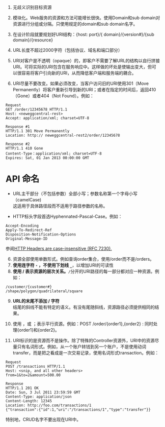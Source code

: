 1)	无歧义识别目标资源  
2)	模块化。Web服务的资源和方法可能增长很快。使用Domain和sub domain对资源进行分组或分隔。只使用规定的domain和sub domain名字。  
3)	在设计阶段就要规划好URI结构：{host: port}/{ domain}/{version#}/{sub domain}/{resource}  
4)	URL长度不超过2000字符（包括协议、域名和端口部分）  


12)	URI对客户是不透明（opaque）的，即客户不需要了解URL的结构以自行拼接URI。可将实际的URI包含在服务响应中。这样做的坏处是使输出变大，但可以很容易将客户引向新的URI，从而降低客户端和服务端的耦合。  
13)	URI尽量不要改变。如果必须改变，当客户访问旧的URI使用301（Move Permanently）将客户重新引导到新的URI；或者在指定的时间后，返回410（Gone）或者404（Not Found）。例如：  
```
Request
GET /order/12345678 HTTP/1.1
Host: <neweggcentral-rest>
Accept: application/xml; charset=UTF-8

Response #1
HTTP/1.1 301 Move Permanently
Location: http:// neweggcentral-rest2/order/12345678

Response #2
HTTP/1.1 410 Gone
Content-Type：application/xml; charset=UTF-8
Expires: Sat, 01 Jan 2013 00:00:00 GMT
```

# API 命名
- URL主干部分（不包括参数）全部小写；参数名称第一个字母小写（camelCase)   
这适用于具体路径段而不适用于路径参数的名称。

- HTTP标头字段首选Hyphennated-Pascal-Case。例如：    
```
Accept-Encoding
Apply-To-Redirect-Ref
Disposition-Notification-Options
Original-Message-ID
```
参阅[HTTP Headers are case-insensitive (RFC 7230).](https://tools.ietf.org/html/rfc7230#page-22)

6)	资源全部使用单数形式。例如查询order集合，使用/order而不是/orders。  
7)	**使用连字符 `-` ，不使用下划线 `_`**，以增加URI的可读性    
8)	**使用 / 表示资源的层次关系。**`/`分开的URI路径的每一部分都对应一种资源。例如：
```
/customer/{customer#}
/shape/polygon/quadrilateral/square
```

9)	**URL的末尾不添加 / 字符**   
结尾的斜线不能有特定的语义。有没有尾随斜线，资源路径必须提供相同的结果。

10)	使用 ，或 ；表示平行资源。例如：POST /order/{order1},{order2} : 同时处理{order1}和{order2}。  
11)	URI标识的是资源而不是操作。除了特殊的Controller资源外，URI中的资源尽量只有名词形式。例如，从一个账户转钱到另一个账户，不是使用动词transfer，而是把之看成是一次交易记录，使用名词形式transaction。例如：
```
Request
POST /transactions HTTP/1.1
Host: <snip, and all other headers>
from=1&to=2&amount=500.00

Response
HTTP/1.1 201 OK
Date: Sun, 3 Jul 2011 23:59:59 GMT
Content-Type: application/json
Content-Length: 12345
Location: http://foo.com/transactions/1  
{"transaction":{"id":1,"uri":"/transactions/1","type":"transfer"}}
```
特别地，CRUD名字不要出现在URI中。
